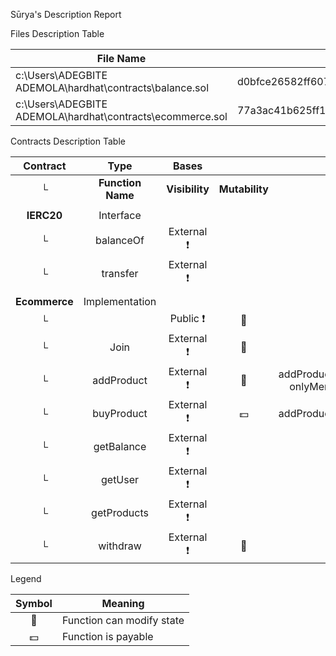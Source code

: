  Sūrya's Description Report

 Files Description Table


|  File Name  |  SHA-1 Hash  |
|-------------|--------------|
| c:\Users\ADEGBITE ADEMOLA\hardhat\contracts\balance.sol | d0bfce26582ff60758cc8b37f0ff9deb9df09f1c |
| c:\Users\ADEGBITE ADEMOLA\hardhat\contracts\ecommerce.sol | 77a3ac41b625ff166660d58c25d0a97ee9895dc6 |


 Contracts Description Table


|  Contract  |         Type        |       Bases      |                  |                 |
|:----------:|:-------------------:|:----------------:|:----------------:|:---------------:|
|     └      |  **Function Name**  |  **Visibility**  |  **Mutability**  |  **Modifiers**  |
||||||
| **IERC20** | Interface |  |||
| └ | balanceOf | External ❗️ |   |NO❗️ |
| └ | transfer | External ❗️ |   |NO❗️ |
||||||
| **Ecommerce** | Implementation |  |||
| └ | <Constructor> | Public ❗️ | 🛑  |NO❗️ |
| └ | Join | External ❗️ | 🛑  | addUserOnce |
| └ | addProduct | External ❗️ | 🛑  | addProductOnlyByRegisteredUser onlyMerchantCanAddProduct |
| └ | buyProduct | External ❗️ |  💵 | addProductOnlyByRegisteredUser |
| └ | getBalance | External ❗️ |   |NO❗️ |
| └ | getUser | External ❗️ |   |NO❗️ |
| └ | getProducts | External ❗️ |   |NO❗️ |
| └ | withdraw | External ❗️ | 🛑  |NO❗️ |


 Legend

|  Symbol  |  Meaning  |
|:--------:|-----------|
|    🛑    | Function can modify state |
|    💵    | Function is payable |
